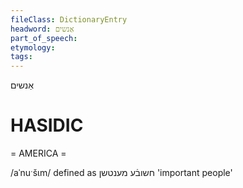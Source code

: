 ```yaml
---
fileClass: DictionaryEntry
headword: אַנשים
part_of_speech: 
etymology: 
tags: 
---
```

אַנשים

HASIDIC
=======
= AMERICA = 

/aˈnuˑšɩm/ defined as חשובֿע מענטשן 'important people'